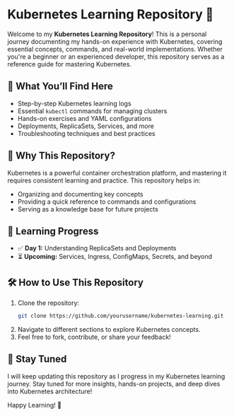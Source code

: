 # Kubernetes Learning Repository 🚀

Welcome to my **Kubernetes Learning Repository**! This is a personal journey documenting my hands-on experience with Kubernetes, covering essential concepts, commands, and real-world implementations. Whether you're a beginner or an experienced developer, this repository serves as a reference guide for mastering Kubernetes.

## 📌 What You’ll Find Here
- Step-by-step Kubernetes learning logs
- Essential `kubectl` commands for managing clusters
- Hands-on exercises and YAML configurations
- Deployments, ReplicaSets, Services, and more
- Troubleshooting techniques and best practices

## 🎯 Why This Repository?
Kubernetes is a powerful container orchestration platform, and mastering it requires consistent learning and practice. This repository helps in:
- Organizing and documenting key concepts
- Providing a quick reference to commands and configurations
- Serving as a knowledge base for future projects

## 🚀 Learning Progress
- ✅ **Day 1:** Understanding ReplicaSets and Deployments
- ⏳ **Upcoming:** Services, Ingress, ConfigMaps, Secrets, and beyond

## 🛠️ How to Use This Repository
1. Clone the repository:
   ```sh
   git clone https://github.com/yourusername/kubernetes-learning.git
   ```
2. Navigate to different sections to explore Kubernetes concepts.
3. Feel free to fork, contribute, or share your feedback!

## 📢 Stay Tuned
I will keep updating this repository as I progress in my Kubernetes learning journey. Stay tuned for more insights, hands-on projects, and deep dives into Kubernetes architecture!

Happy Learning! 🎉
